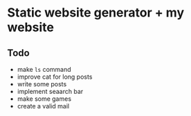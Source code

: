 # Static website generator + my website

## Todo

- make `ls` command
- improve cat for long posts
- write some posts
- implement seaarch bar
- make some games
- create a valid mail